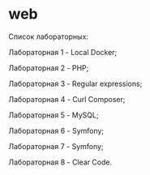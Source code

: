 # web

Список лабораторных:  

Лабораторная 1 - Local Docker;  

Лабораторная 2 - PHP;  

Лабораторная 3 - Regular expressions;  

Лабораторная 4 - Curl Composer;  

Лабораторная 5 - MySQL;  

Лабораторная 6 - Symfony;  

Лабораторная 7 - Symfony;  

Лабораторная 8 - Clear Code.
